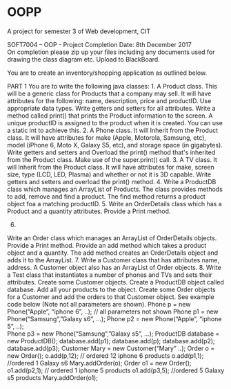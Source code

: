 # OOPP
A project for semester 3 of Web development, CIT 







SOFT7004 – OOP  - Project 
Completion Date: 8th
 December 2017  
On completion please zip up your files including any 
documents used for drawing the class diagram etc. Upload 
to BlackBoard.  

You are to create an inventory/shopping application as outlined below. 

PART 1
You are to write the following java classes:
1.
A Product class. This will be a generic class for Products that a company may sell.
It will have attributes for the following: name, description, price and productID. 
Use appropriate data types. Write getters and setters for all attributes. Write a 
method called print() that prints the Product information to the screen. 
A unique productID is assigned to the product when it is created. You can use a 
static int to achieve this.
2.
A Phone class. It will Inherit from the Product class. It will have attributes for 
make (Apple, Motorola, Samsung, etc), model (iPhone 6, Moto X, Galaxy S5, etc), 
and storage space (in gigabytes). Write getters and setters and Overload the 
print() method that's inherited from the Product class. Make use of the 
super.print() call.
3.
A TV class. It will Inherit from the Product class. It will have attributes for make, 
screen size, type (LCD, LED, Plasma) and whether or not it is 3D capable. Write 
getters and setters and overload the print() method. 
4.
Write a ProductDB class which manages an ArrayList of Products. The class 
provides methods to add, remove and find a product. The find method returns a 
product object foa a matching productID.
5.
Write an OrderDetails class which has a Product and a quantity attributes. 
Provide a Print method. 



6.
Write an Order class which manages an ArrayList of OrderDetails objects. Provide
a Print method. Provide an add method which takes a product object and a 
quantity. The add method creates an OrderDetails object and adds it to the 
ArrayList.
7.
Write a Customer class that has attributes name, address. A Customer object 
also has an ArrayList of Order objects.
8.
Write a Test class that instantiates a number of phones and TVs and sets their 
attributes. Create some Customer objects. Create a ProductDB object called 
database.  Add all your products to the object. Create some Order objects for a 
Customer and add the orders to that Customer object. See example code below 
(Note not all parameters are shown).
Phone p = new Phone(“Apple”, “iphone 6”,  ..); // all parameters not shown
Phone p1 = new Phone(“Samsung”,”Galaxy s6”, ...); 
Phone p2 = new Phone(“Apple”, “iphone 5”,  ..);  
Phone p3 = new Phone(“Samsung”,”Galaxy s5”, ...); 
ProductDB database = new ProductDB();
database.add(p1);
database.add(p);
database.add(p2);
database.add(p3);
Customer Mary = new Customer(“Mary” ..);
Order o = new Order();
o.add(p,12); // ordered 12 iphone 6 products
o.add(p1,1); //ordered 1 Galaxy s6
Mary.addOrder(o);
Order o1 = new Order();
o1.add(p2,1); // ordered 1 iphone 5 products
o1.add(p3,5); //ordered 5 Galaxy s5 products
Mary.addOrder(o1);


